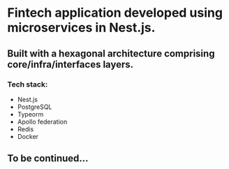 # Fintech application developed using microservices in Nest.js.


## Built with a hexagonal architecture comprising core/infra/interfaces layers.


### Tech stack:

* Nest.js
* PostgreSQL
* Typeorm
* Apollo federation
* Redis
* Docker

## To be continued...
